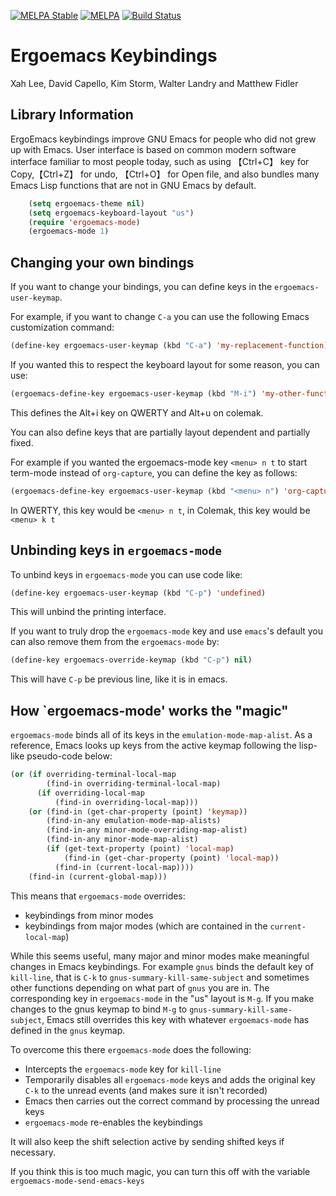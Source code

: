 [![MELPA Stable](http://stable.melpa.org/packages/ergoemacs-mode-badge.svg)](http://stable.melpa.org/#/ergoemacs-mode)
[![MELPA](http://melpa.org/packages/ergoemacs-mode-badge.svg)](http://melpa.org/#/ergoemacs-mode)
[![Build Status](https://secure.travis-ci.org/ergoemacs/ergoemacs-mode.png)](http://travis-ci.org/ergoemacs/ergoemacs-mode)

#  Ergoemacs Keybindings

 Xah Lee, David Capello, Kim Storm, Walter Landry and Matthew Fidler

## Library Information

ErgoEmacs keybindings improve GNU Emacs for people who did not grew
up with Emacs. User interface is based on common modern software
interface familiar to most people today, such as using 【Ctrl+C】 key
for Copy,【Ctrl+Z】 for undo, 【Ctrl+O】 for Open file, and also
bundles many Emacs Lisp functions that are not in GNU Emacs by default.

```lisp
    (setq ergoemacs-theme nil)
    (setq ergoemacs-keyboard-layout "us")
    (require 'ergoemacs-mode)
    (ergoemacs-mode 1)
```

## Changing your own bindings

If you want to change your bindings, you can define keys in the `ergoemacs-user-keymap`.

For example, if you want to change `C-a` you can use the following Emacs customization command:

```lisp
(define-key ergoemacs-user-keymap (kbd "C-a") 'my-replacement-function)
```

If you wanted this to respect the keyboard layout for some reason, you can use:

```lisp
(ergoemacs-define-key ergoemacs-user-keymap (kbd "M-i") 'my-other-function)
```

This defines the Alt+i key on QWERTY and Alt+u on colemak.

You can also define keys that are partially layout dependent and partially fixed.

For example if you wanted the ergoemacs-mode key `<menu> n t` to start
term-mode instead of `org-capture`, you can define the key as follows:

```lisp
(ergoemacs-define-key ergoemacs-user-keymap (kbd "<menu> n") 'org-capture (kbd "t"))
```

 In QWERTY, this key would be `<menu> n t`, in Colemak, this key would be `<menu> k t`


 ## Unbinding keys in `ergoemacs-mode`

 To unbind keys in `ergoemacs-mode` you can use code like:

 ```lisp
 (define-key ergoemacs-user-keymap (kbd "C-p") 'undefined)
 ```

 This will unbind the printing interface.

If you want to truly drop the `ergoemacs-mode` key and use `emacs`'s default you can also remove them from the `ergoemacs-mode` by:

 ```lisp
 (define-key ergoemacs-override-keymap (kbd "C-p") nil)
 ```

 This will have `C-p` be previous line, like it is in emacs.

 ## How `ergoemacs-mode' works the "magic"

 `ergoemacs-mode` binds all of its keys in the
 `emulation-mode-map-alist`.  As a reference, Emacs looks up keys from
 the active keymap following the lisp-like pseudo-code below:

 ```lisp
 (or (if overriding-terminal-local-map
         (find-in overriding-terminal-local-map)
       (if overriding-local-map
           (find-in overriding-local-map)))
     (or (find-in (get-char-property (point) 'keymap))
         (find-in-any emulation-mode-map-alists)
         (find-in-any minor-mode-overriding-map-alist)
         (find-in-any minor-mode-map-alist)
         (if (get-text-property (point) 'local-map)
             (find-in (get-char-property (point) 'local-map))
           (find-in (current-local-map))))
     (find-in (current-global-map)))
 ```
This means that `ergoemacs-mode` overrides:
- keybindings from minor modes
- keybindings from major modes (which are contained in the `current-local-map`)

While this seems useful, many major and minor modes make meaningful
changes in Emacs keybindings.  For example `gnus` binds the default
key of `kill-line`, that is `C-k` to `gnus-summary-kill-same-subject`
and sometimes other functions depending on what part of `gnus` you are
in.  The corresponding key in `ergoemacs-mode` in the "us" layout is `M-g`.
If you make changes to the gnus keymap to bind `M-g` to
`gnus-summary-kill-same-subject`, Emacs still overrides this key with
whatever `ergoemacs-mode` has defined in the `gnus` keymap.

To overcome this there `ergoemacs-mode` does the following:

- Intercepts the `ergoemacs-mode` key for `kill-line`
- Temporarily disables all `ergoemacs-mode` keys and adds the original
  key `C-k` to the unread events (and makes sure it isn't recorded)
- Emacs then carries out the correct command by processing the unread keys
- `ergoemacs-mode` re-enables the keybindings

It will also keep the shift selection active by sending shifted keys if necessary.

If you think this is too much magic, you can turn this off with the variable `ergoemacs-mode-send-emacs-keys`
